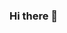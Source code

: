### Hi there 👋

<!--
**iSupercell/isupercell** is a ✨ _special_ ✨ repository because its `README.md` (this file) appears on your GitHub profile.

Here are some ideas to get you started:

- 🔭 I’m currently working on something great!
- 🌱 I’m learning to code at Juno's Web Development Immersive Bootcamp - Cohort 32
- 📫 How to reach me: twitter @sijia_m
- 😄 Pronouns: She/Her
- ⚡ Fun fact: I like to collect figures and artbooks
- 💻 When I'm not coding: I watch anime and play games
- 💬 Talk to me about: Anime, games, figures & web dev
- 🐕: I hope that one day I will be a proud owner of a Shiba Inu
-->
